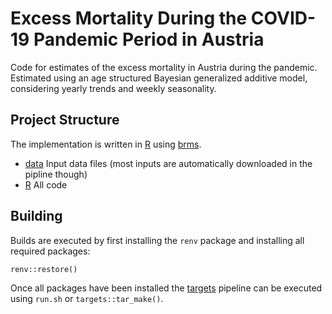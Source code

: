 # Excess Mortality During the COVID-19 Pandemic Period in Austria 

Code for estimates of the excess mortality in Austria during the pandemic. 
Estimated using an age structured Bayesian generalized additive model, considering yearly trends
and weekly seasonality. 

## Project Structure

The implementation is written in [R](https://www.r-project.org/) using [brms](https://github.com/paul-buerkner/brms).

- [data](data/) Input data files (most inputs are automatically downloaded in the pipline though)
- [R](R/) All code

## Building

Builds are executed by first installing the `renv` package and installing all required packages:
```
renv::restore()
```

Once all packages have been installed the [targets](https://books.ropensci.org/targets/)
pipeline can be executed using `run.sh` or `targets::tar_make()`.

